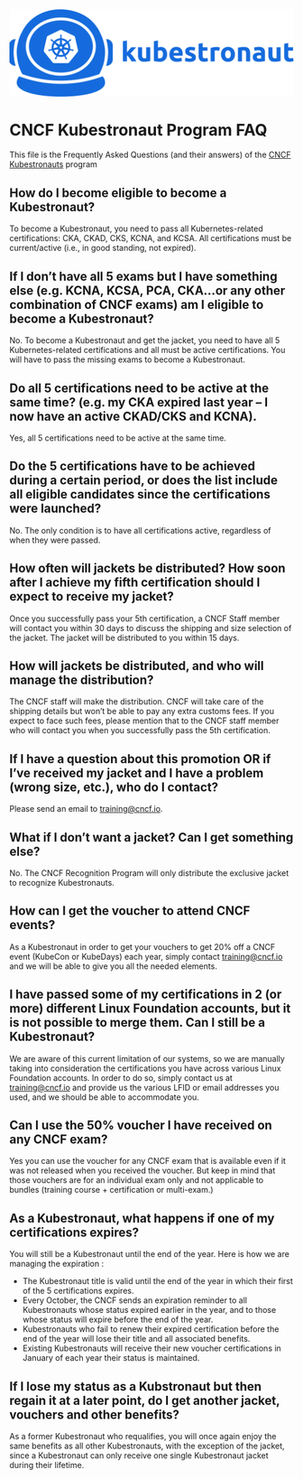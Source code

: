<img alt="CNCF Kubestronaut" src="https://raw.githubusercontent.com/cncf/artwork/main/other/kubestronaut/horizontal/color/kubestronaut-horizontal-color.png" width="600px">

# CNCF Kubestronaut Program FAQ

This file is the Frequently Asked Questions (and their answers) of the [CNCF Kubestronauts](https://www.cncf.io/training/kubestronaut/) program

## How do I become eligible to become a Kubestronaut?

To become a Kubestronaut, you need to pass all Kubernetes-related certifications: CKA, CKAD, CKS, KCNA, and KCSA. All certifications must be current/active (i.e., in good standing, not expired).


## If I don’t have all 5 exams but I have something else (e.g. KCNA, KCSA, PCA, CKA…or any other combination of CNCF exams) am I eligible to become a Kubestronaut?

No. To become a Kubestronaut and get the jacket, you need to have all 5 Kubernetes-related certifications and all must be active certifications. You will have to pass the missing exams to become a Kubestronaut.


## Do all 5 certifications need to be active at the same time? (e.g. my CKA expired last year – I now have an active CKAD/CKS and KCNA).

Yes, all 5 certifications need to be active at the same time.


## Do the 5 certifications have to be achieved during a certain period, or does the list include all eligible candidates since the certifications were launched?

No. The only condition is to have all certifications active, regardless of when they were passed.


## How often will jackets be distributed? How soon after I achieve my fifth certification should I expect to receive my jacket?

Once you successfully pass your 5th certification, a CNCF Staff member will contact you within 30 days to discuss the shipping and size selection of the jacket. The jacket will be distributed to you within 15 days.


## How will jackets be distributed, and who will manage the distribution?

The CNCF staff will make the distribution. CNCF will take care of the shipping details but won’t be able to pay any extra customs fees. If you expect to face such fees, please mention that to the CNCF staff member who will contact you when you successfully pass the 5th certification.


## If I have a question about this promotion OR if I’ve received my jacket and I have a problem (wrong size, etc.), who do I contact?

Please send an email to training@cncf.io.


## What if I don’t want a jacket? Can I get something else?

No. The CNCF Recognition Program will only distribute the exclusive jacket to recognize Kubestronauts.


## How can I get the voucher to attend CNCF events?

As a Kubestronaut in order to get your vouchers to get 20% off a CNCF event (KubeCon or KubeDays) each year, simply contact training@cncf.io and we will be able to give you all the needed elements.


## I have passed some of my certifications in 2 (or more) different Linux Foundation accounts, but it is not possible to merge them. Can I still be a Kubestronaut?

We are aware of this current limitation of our systems, so we are manually taking into consideration the certifications you have across various Linux Foundation accounts. In order to do so, simply contact us at training@cncf.io and provide us the various LFID or email addresses you used, and we should be able to accommodate you.


## Can I use the 50% voucher I have received on any CNCF exam?

Yes you can use the voucher for any CNCF exam that is available even if it was not released when you received the voucher. But keep in mind that those vouchers are for an individual exam only and not applicable to bundles (training course + certification or multi-exam.)


## As a Kubestronaut, what happens if one of my certifications expires?

You will still be a Kubestronaut until the end of the year. Here is how we are managing the expiration :

* The Kubestronaut title is valid until the end of the year in which their first of the 5 certifications expires.
* Every October, the CNCF sends an expiration reminder to all Kubestronauts whose status expired earlier in the year, and to those whose status will expire before the end of the year.
* Kubestronauts who fail to renew their expired certification before the end of the year will lose their title and all associated benefits.
* Existing Kubestronauts will receive their new voucher certifications in January of each year their status is maintained.


## If I lose my status as a Kubstronaut but then regain it at a later point, do I get another jacket, vouchers and other benefits?

As a former Kubestronaut who requalifies, you will once again enjoy the same benefits as all other Kubestronauts, with the exception of the jacket, since a Kubestronaut can only receive one single Kubestronaut jacket during their lifetime.
